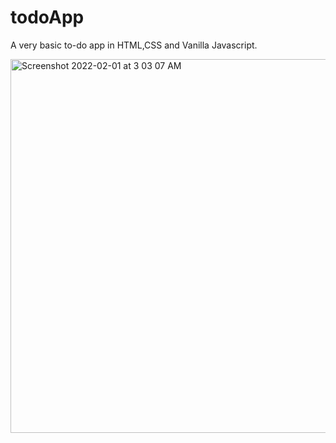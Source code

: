 # todoApp
A very basic to-do app in HTML,CSS and Vanilla Javascript.

<img width="598" alt="Screenshot 2022-02-01 at 3 03 07 AM" src="https://user-images.githubusercontent.com/26519057/151876926-fc73f3aa-2410-45fe-bd97-f506b75b5e45.png">
